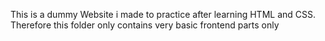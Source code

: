 This is a dummy Website i made to practice after learning HTML and CSS. Therefore this folder only contains very basic frontend parts only 


